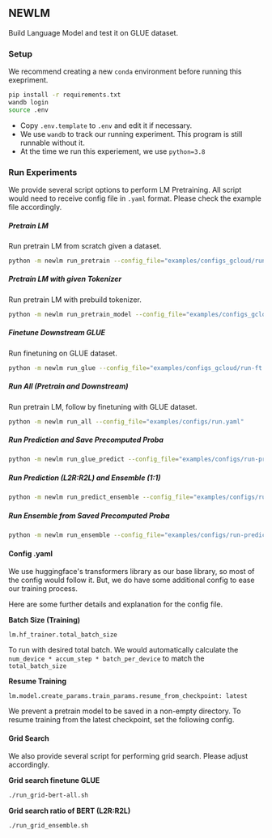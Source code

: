 ## NEWLM

Build Language Model and test it on GLUE dataset.

### Setup

We recommend creating a new `conda` environment before running this exepriment.

```bash
pip install -r requirements.txt
wandb login
source .env
```

- Copy `.env.template` to `.env` and edit it if necessary.
- We use `wandb` to track our running experiment. This program is still runnable without it.
- At the time we run this experiement, we use `python=3.8`

### Run Experiments

We provide several script options to perform LM Pretraining. All script would need to receive config file in `.yaml` format. Please check the example file accordingly.

##### Pretrain LM

Run pretrain LM from scratch given a dataset.

```bash
python -m newlm run_pretrain --config_file="examples/configs_gcloud/run-100-percent.bert-causal.yaml"
```

##### Pretrain LM with given Tokenizer

Run pretrain LM with prebuild tokenizer.

```bash
python -m newlm run_pretrain_model --config_file="examples/configs_gcloud/run-100-percent.bert-causal-r2l.yaml"
```

##### Finetune Downstream GLUE

Run finetuning on GLUE dataset.

```bash
python -m newlm run_glue --config_file="examples/configs_gcloud/run-ft.bert.yaml"
```

##### Run All (Pretrain and Downstream)

Run pretrain LM, follow by finetuning with GLUE dataset.

```bash
python -m newlm run_all --config_file="examples/configs/run.yaml"
```

##### Run Prediction and Save Precomputed Proba

```bash
python -m newlm run_glue_predict --config_file="examples/configs/run-predict-ensemble.yaml"
```

##### Run Prediction (L2R:R2L) and Ensemble (1:1)

```bash
python -m newlm run_predict_ensemble --config_file="examples/configs/run-predict-ensemble.yaml"
```

##### Run Ensemble from Saved Precomputed Proba

```bash
python -m newlm run_ensemble --config_file="examples/configs/run-predict-ensemble.yaml" --l2r_r2l_ratio=[1,1]]
```

#### Config .yaml

We use huggingface's transformers library as our base library, so most of the config would follow it. But, we do have some additional config to ease our training process.

Here are some further details and explanation for the config file.

**Batch Size (Training)**

```
lm.hf_trainer.total_batch_size
```

To run with desired total batch. We would automatically calculate the `num_device * accum_step * batch_per_device` to match the `total_batch_size`

**Resume Training**

```
lm.model.create_params.train_params.resume_from_checkpoint: latest
```

We prevent a pretrain model to be saved in a non-empty directory. To resume training from the latest checkpoint, set the following config.

#### Grid Search

We also provide several script for performing grid search. Please adjust accordingly.

**Grid search finetune GLUE**

```bash
./run_grid-bert-all.sh
```

**Grid search ratio of BERT (L2R:R2L)**

```bash
./run_grid_ensemble.sh
```
